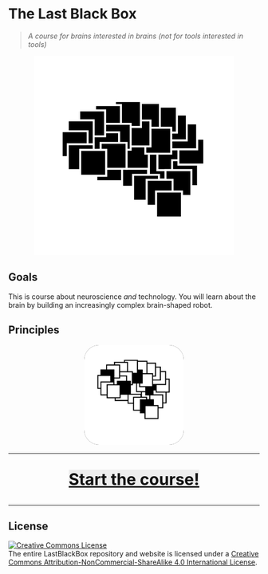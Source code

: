 # The Last Black Box

> *A course for brains interested in brains (not for tools interested in tools)*

<p align="center">
<img src="course/designs/logo/logo.svg" alt="LBB" width="400" height="400">
</p>

## Goals

This is course about neuroscience *and* technology. You will learn about the brain by building an increasingly complex brain-shaped robot.

## Principles

<p align="center">
<img src="course/designs/logo/png/logo_NBB_white_text.png" alt="NBB" width="200" height="200" style="background-color:black; border-radius: 15%">
</p>


----

<p align="center" style="font-size:32px">
<a href="course/README.md" style="color: #111111; background: #eeeeee"><b>Start the course!</b></a>
</p>

----

## License

<a rel="license" href="http://creativecommons.org/licenses/by-nc-sa/4.0/"><img alt="Creative Commons License" style="border-width:0" src="https://i.creativecommons.org/l/by-nc-sa/4.0/88x31.png" /></a><br />The entire LastBlackBox repository and website is licensed under a <a rel="license" href="http://creativecommons.org/licenses/by-nc-sa/4.0/">Creative Commons Attribution-NonCommercial-ShareAlike 4.0 International License</a>.

